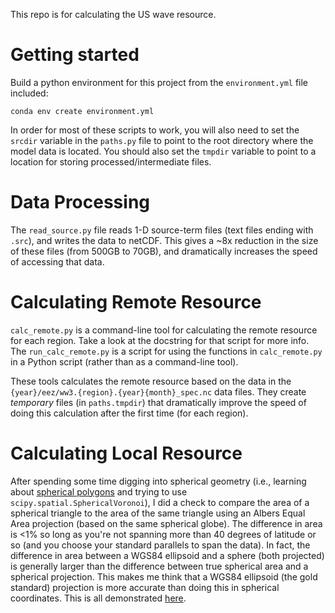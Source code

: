 This repo is for calculating the US wave resource.

Getting started
==========

Build a python environment for this project from the `environment.yml` file included:

    conda env create environment.yml

In order for most of these scripts to work, you will also need to set the `srcdir` variable in the `paths.py` file to point to the root directory where the model data is located. You should also set the `tmpdir` variable to point to a location for storing processed/intermediate files.

Data Processing
========

The `read_source.py` file reads 1-D source-term files (text files ending with `.src`), and writes the data to netCDF. This gives a ~8x reduction in the size of these files (from 500GB to 70GB), and dramatically increases the speed of accessing that data.

Calculating Remote Resource
=========

`calc_remote.py` is a command-line tool for calculating the remote resource for each region. Take a look at the docstring for that script for more info. The `run_calc_remote.py` is a script for using the functions in `calc_remote.py` in a Python script (rather than as a command-line tool).

These tools calculates the remote resource based on the data in the `{year}/eez/ww3.{region}.{year}{month}_spec.nc` data files. They create *temporary* files (in `paths.tmpdir`) that dramatically improve the speed of doing this calculation after the first time (for each region).

Calculating Local Resource
===========

After spending some time digging into spherical geometry (i.e., learning about [spherical polygons](http://mathworld.wolfram.com/SphericalPolygon.html) and trying to use `scipy.spatial.SphericalVoronoi`), I did a check to compare the area of a spherical triangle to the area of the same triangle using an Albers Equal Area projection (based on the same spherical globe). The difference in area is <1% so long as you're not spanning more than 40 degrees of latitude or so (and you choose your standard parallels to span the data). In fact, the difference in area between a WGS84 ellipsoid and a sphere (both projected) is generally larger than the difference between true spherical area and a spherical projection. This makes me think that a WGS84 ellipsoid (the gold standard) projection is more accurate than doing this in spherical coordinates. This is all demonstrated [here](https://github.com/USMHKResource/wave_res/tree/test-projection-distortion/check_proj_distortion.py).
